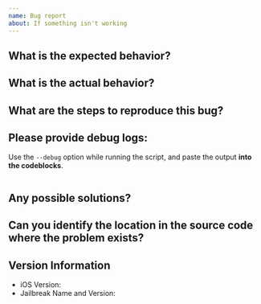 ```yaml
---
name: Bug report
about: If something isn't working
---
```


## What is the expected behavior?

## What is the actual behavior?

## What are the steps to reproduce this bug?

## Please provide debug logs:
Use the `--debug` option while running the script, and paste the output **into the codeblocks**.

```

```

## Any possible solutions?

## Can you identify the location in the source code where the problem exists?

## Version Information
- iOS Version: 
- Jailbreak Name and Version: 
